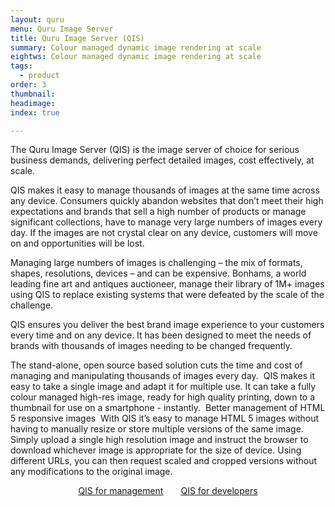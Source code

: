 ```yaml
---
layout: quru
menu: Quru Image Server
title: Quru Image Server (QIS)
summary: Colour managed dynamic image rendering at scale
eightws: Colour managed dynamic image rendering at scale
tags:
  - product
order: 3
thumbnail:
headimage:
index: true

---
```


The Quru Image Server (QIS) is the image server of choice for serious business demands, delivering perfect detailed images, cost effectively, at scale.

QIS makes it easy to manage thousands of images at the same time across any device. Consumers quickly abandon websites that don’t meet their high expectations and brands that sell a high number of products or manage significant collections, have to manage very large numbers of images every day. If the images are not crystal clear on any device, customers will move on and opportunities will be lost. 

Managing large numbers of images is challenging – the mix of formats, shapes, resolutions, devices – and can be expensive. Bonhams, a world leading fine art and antiques auctioneer, manage their library of 1M+ images using QIS to replace existing systems that were defeated by the scale of the challenge. 

QIS ensures you deliver the best brand image experience to your customers every time and on any device. It has been designed to meet the needs of brands with thousands of images needing to be changed frequently.

The stand-alone, open source based solution cuts the time and cost of managing and manipulating thousands of images every day. 
QIS makes it easy to take a single image and adapt it for multiple use. It can take a fully colour managed high-res image, ready for high quality printing, down to a thumbnail for use on a smartphone - instantly. 
Better management of HTML 5 responsive images 
With QIS it’s easy to manage HTML 5 images without having to manually resize or store multiple versions of the same image. 
Simply upload a single high resolution image and instruct the browser to download whichever image is appropriate for the size of device. Using different URLs, you can then request scaled and cropped versions without any modifications to the original image. 

<center><a href="/products/qisforbusiness.html" class="button" id="qis_for_business" style="margin-right: 2em;">QIS for management</a><a href="/products/qistechnology.html" class="button" id="qis_technology">QIS for developers</a></center>
